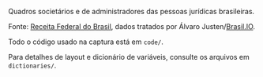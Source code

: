 Quadros societários e de administradores das pessoas jurídicas brasileiras.

Fonte: [Receita Federal do Brasil](https://receita.economia.gov.br/orientacao/tributaria/cadastros/cadastro-nacional-de-pessoas-juridicas-cnpj/dados-publicos-cnpj), dados tratados por Álvaro Justen/[Brasil.IO](https://brasil.io/).

Todo o código usado na captura está em `code/`.

Para detalhes de layout e dicionário de variáveis, consulte os arquivos em `dictionaries/`.